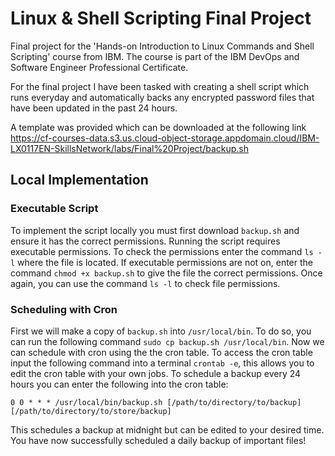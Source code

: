 # Linux & Shell Scripting Final Project
Final project for the 'Hands-on Introduction to Linux Commands and Shell Scripting' course from IBM. The course is part of the IBM DevOps and Software Engineer Professional Certificate.

For the final project I have been tasked with creating a shell script which runs everyday and automatically backs any encrypted password files that have been updated in the past 24 hours.

A template was provided which can be downloaded at the following link https://cf-courses-data.s3.us.cloud-object-storage.appdomain.cloud/IBM-LX0117EN-SkillsNetwork/labs/Final%20Project/backup.sh


## Local Implementation

### Executable Script 
To implement the script locally you must first download ```backup.sh``` and ensure it has the correct permissions. Running the script requires executable permissions. To check the permissions enter the command ```ls -l``` where the file is located. If executable permissions are not on, enter the command ```chmod +x backup.sh``` to give the file the correct permissions. Once again, you can use the command ```ls -l``` to check file permissions.

### Scheduling with Cron
First we will make a copy of ```backup.sh``` into ```/usr/local/bin```. To do so, you can run the following command ```sudo cp backup.sh /usr/local/bin```. Now we can schedule with cron using the the cron table. To access the cron table input the following command into a terminal ```crontab -e```, this allows you to edit the cron table with your own jobs. To schedule a backup every 24 hours you can enter the following into the cron table:
```
0 0 * * * /usr/local/bin/backup.sh [/path/to/directory/to/backup] [/path/to/directory/to/store/backup]
```
This schedules a backup at midnight but can be edited to your desired time. You have now successfully scheduled a daily backup of important files!
